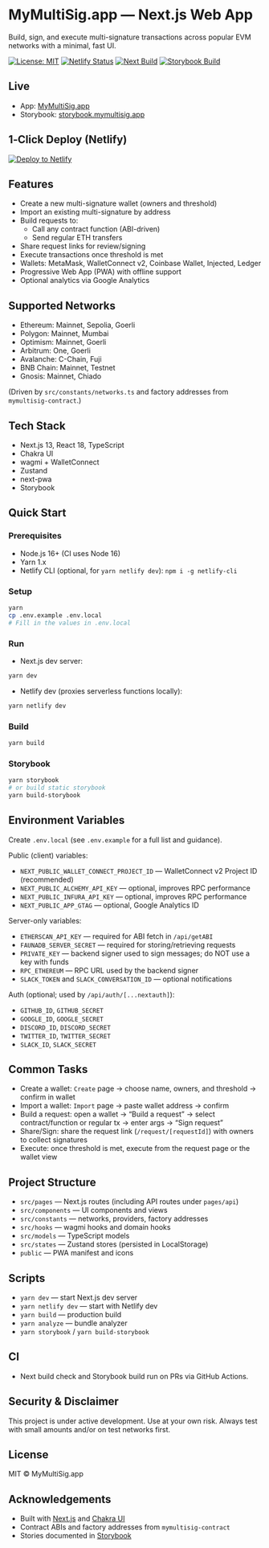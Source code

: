 # MyMultiSig.app — Next.js Web App

Build, sign, and execute multi-signature transactions across popular EVM networks with a minimal, fast UI.

[![License: MIT](https://img.shields.io/badge/License-MIT-green.svg)](LICENSE)
[![Netlify Status](https://api.netlify.com/api/v1/badges/5a18eb88-556e-417c-a1c8-70c257b53499/deploy-status)](https://app.netlify.com/sites/mymultisig/deploys)
[![Next Build](https://github.com/marc-aurele-besner/mymultisig-app/actions/workflows/next-build.yml/badge.svg)](https://github.com/marc-aurele-besner/mymultisig-app/actions/workflows/next-build.yml)
[![Storybook Build](https://github.com/marc-aurele-besner/mymultisig-app/actions/workflows/storybook-build.yml/badge.svg)](https://github.com/marc-aurele-besner/mymultisig-app/actions/workflows/storybook-build.yml)

## Live

- App: [MyMultiSig.app](https://MyMultiSig.app/)
- Storybook: [storybook.mymultisig.app](https://storybook.mymultisig.app)

## 1‑Click Deploy (Netlify)

[![Deploy to Netlify](https://www.netlify.com/img/deploy/button.svg)](https://app.netlify.com/start/deploy?repository=https://github.com/marc-aurele-besner/mymultisig-app)

## Features

- Create a new multi-signature wallet (owners and threshold)
- Import an existing multi-signature by address
- Build requests to:
  - Call any contract function (ABI-driven)
  - Send regular ETH transfers
- Share request links for review/signing
- Execute transactions once threshold is met
- Wallets: MetaMask, WalletConnect v2, Coinbase Wallet, Injected, Ledger
- Progressive Web App (PWA) with offline support
- Optional analytics via Google Analytics

## Supported Networks

- Ethereum: Mainnet, Sepolia, Goerli
- Polygon: Mainnet, Mumbai
- Optimism: Mainnet, Goerli
- Arbitrum: One, Goerli
- Avalanche: C-Chain, Fuji
- BNB Chain: Mainnet, Testnet
- Gnosis: Mainnet, Chiado

(Driven by `src/constants/networks.ts` and factory addresses from `mymultisig-contract`.)

## Tech Stack

- Next.js 13, React 18, TypeScript
- Chakra UI
- wagmi + WalletConnect
- Zustand
- next-pwa
- Storybook

## Quick Start

### Prerequisites

- Node.js 16+ (CI uses Node 16)
- Yarn 1.x
- Netlify CLI (optional, for `yarn netlify dev`): `npm i -g netlify-cli`

### Setup

```bash
yarn
cp .env.example .env.local
# Fill in the values in .env.local
```

### Run

- Next.js dev server:

```bash
yarn dev
```

- Netlify dev (proxies serverless functions locally):

```bash
yarn netlify dev
```

### Build

```bash
yarn build
```

### Storybook

```bash
yarn storybook
# or build static storybook
yarn build-storybook
```

## Environment Variables

Create `.env.local` (see `.env.example` for a full list and guidance).

Public (client) variables:

- `NEXT_PUBLIC_WALLET_CONNECT_PROJECT_ID` — WalletConnect v2 Project ID (recommended)
- `NEXT_PUBLIC_ALCHEMY_API_KEY` — optional, improves RPC performance
- `NEXT_PUBLIC_INFURA_API_KEY` — optional, improves RPC performance
- `NEXT_PUBLIC_APP_GTAG` — optional, Google Analytics ID

Server-only variables:

- `ETHERSCAN_API_KEY` — required for ABI fetch in `/api/getABI`
- `FAUNADB_SERVER_SECRET` — required for storing/retrieving requests
- `PRIVATE_KEY` — backend signer used to sign messages; do NOT use a key with funds
- `RPC_ETHEREUM` — RPC URL used by the backend signer
- `SLACK_TOKEN` and `SLACK_CONVERSATION_ID` — optional notifications

Auth (optional; used by `/api/auth/[...nextauth]`):

- `GITHUB_ID`, `GITHUB_SECRET`
- `GOOGLE_ID`, `GOOGLE_SECRET`
- `DISCORD_ID`, `DISCORD_SECRET`
- `TWITTER_ID`, `TWITTER_SECRET`
- `SLACK_ID`, `SLACK_SECRET`

## Common Tasks

- Create a wallet: `Create` page → choose name, owners, and threshold → confirm in wallet
- Import a wallet: `Import` page → paste wallet address → confirm
- Build a request: open a wallet → “Build a request” → select contract/function or regular tx → enter args → “Sign request”
- Share/Sign: share the request link (`/request/[requestId]`) with owners to collect signatures
- Execute: once threshold is met, execute from the request page or the wallet view

## Project Structure

- `src/pages` — Next.js routes (including API routes under `pages/api`)
- `src/components` — UI components and views
- `src/constants` — networks, providers, factory addresses
- `src/hooks` — wagmi hooks and domain hooks
- `src/models` — TypeScript models
- `src/states` — Zustand stores (persisted in LocalStorage)
- `public` — PWA manifest and icons

## Scripts

- `yarn dev` — start Next.js dev server
- `yarn netlify dev` — start with Netlify dev
- `yarn build` — production build
- `yarn analyze` — bundle analyzer
- `yarn storybook` / `yarn build-storybook`

## CI

- Next build check and Storybook build run on PRs via GitHub Actions.

## Security & Disclaimer

This project is under active development. Use at your own risk. Always test with small amounts and/or on test networks first.

## License

MIT © MyMultiSig.app

## Acknowledgements

- Built with [Next.js](https://nextjs.org/) and [Chakra UI](https://chakra-ui.com/)
- Contract ABIs and factory addresses from `mymultisig-contract`
- Stories documented in [Storybook](https://storybook.js.org/)
